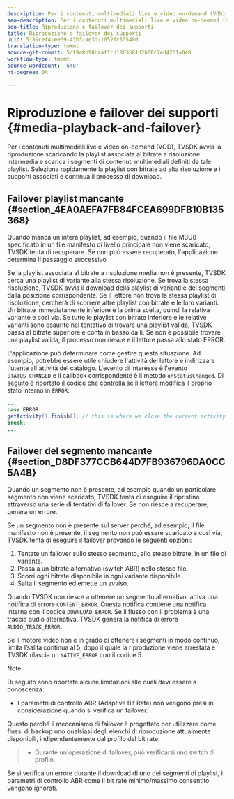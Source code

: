 ```yaml
---
description: Per i contenuti multimediali live e video on-demand (VOD), TVSDK avvia la riproduzione scaricando la playlist associata al bitrate a risoluzione intermedia e scarica i segmenti di contenuti multimediali definiti da tale playlist. Seleziona rapidamente la playlist con bitrate ad alta risoluzione e i supporti associati e continua il processo di download.
seo-description: Per i contenuti multimediali live e video on-demand (VOD), TVSDK avvia la riproduzione scaricando la playlist associata al bitrate a risoluzione intermedia e scarica i segmenti di contenuti multimediali definiti da tale playlist. Seleziona rapidamente la playlist con bitrate ad alta risoluzione e i supporti associati e continua il processo di download.
seo-title: Riproduzione e failover dei supporti
title: Riproduzione e failover dei supporti
uuid: 5189cef4-ee09-43b3-ae3d-1052fc535480
translation-type: tm+mt
source-git-commit: 5df9a8b98baaf1cd1803581d2b60c7ed4261a0e8
workflow-type: tm+mt
source-wordcount: '648'
ht-degree: 0%

---
```



# Riproduzione e failover dei supporti {#media-playback-and-failover}

Per i contenuti multimediali live e video on-demand (VOD), TVSDK avvia la riproduzione scaricando la playlist associata al bitrate a risoluzione intermedia e scarica i segmenti di contenuti multimediali definiti da tale playlist. Seleziona rapidamente la playlist con bitrate ad alta risoluzione e i supporti associati e continua il processo di download.

## Failover playlist mancante {#section_4EA0AEFA7FB84FCEA699DFB10B135368}

Quando manca un&#39;intera playlist, ad esempio, quando il file M3U8 specificato in un file manifesto di livello principale non viene scaricato, TVSDK tenta di recuperare. Se non può essere recuperato, l&#39;applicazione determina il passaggio successivo.

Se la playlist associata al bitrate a risoluzione media non è presente, TVSDK cerca una playlist di variante alla stessa risoluzione. Se trova la stessa risoluzione, TVSDK avvia il download della playlist di varianti e dei segmenti dalla posizione corrispondente. Se il lettore non trova la stessa playlist di risoluzione, cercherà di scorrere altre playlist con bitrate e le loro varianti. Un bitrate immediatamente inferiore è la prima scelta, quindi la relativa variante e così via. Se tutte le playlist con bitrate inferiore e le relative varianti sono esaurite nel tentativo di trovare una playlist valida, TVSDK passa al bitrate superiore e conta in basso da lì. Se non è possibile trovare una playlist valida, il processo non riesce e il lettore passa allo stato ERROR.

L&#39;applicazione può determinare come gestire questa situazione. Ad esempio, potrebbe essere utile chiudere l&#39;attività del lettore e indirizzare l&#39;utente all&#39;attività del catalogo. L&#39;evento di interesse è l&#39;evento `STATUS_CHANGED` e il callback corrispondente è il metodo `onStatusChanged`. Di seguito è riportato il codice che controlla se il lettore modifica il proprio stato interno in `ERROR`:

```java
... 
case ERROR: 
getActivity().finish(); // this is where we close the current activity (the Player activity) 
break; 
...
```

## Failover del segmento mancante {#section_D8DF377CCB644D7FB936796DA0CC5A4B}

Quando un segmento non è presente, ad esempio quando un particolare segmento non viene scaricato, TVSDK tenta di eseguire il ripristino attraverso una serie di tentativi di failover. Se non riesce a recuperare, genera un errore.

Se un segmento non è presente sul server perché, ad esempio, il file manifesto non è presente, il segmento non può essere scaricato e così via, TVSDK tenta di eseguire il failover provando le seguenti opzioni:

1. Tentate un failover sullo stesso segmento, allo stesso bitrate, in un file di variante.
1. Passa a un bitrate alternativo (switch ABR) nello stesso file.
1. Scorri ogni bitrate disponibile in ogni variante disponibile.
1. Salta il segmento ed emette un avviso.

Quando TVSDK non riesce a ottenere un segmento alternativo, attiva una notifica di errore `CONTENT_ERROR`. Questa notifica contiene una notifica interna con il codice `DOWNLOAD_ERROR`. Se il flusso con il problema è una traccia audio alternativa, TVSDK genera la notifica di errore `AUDIO_TRACK_ERROR`.

Se il motore video non è in grado di ottenere i segmenti in modo continuo, limita l’salita continua al 5, dopo il quale la riproduzione viene arrestata e TVSDK rilascia un `NATIVE_ERROR` con il codice 5.

>[!NOTE]
>
>Di seguito sono riportate alcune limitazioni alle quali devi essere a conoscenza:
>
>* I parametri di controllo ABR (Adaptive Bit Rate) non vengono presi in considerazione quando si verifica un failover.
>
>  
Questo perché il meccanismo di failover è progettato per utilizzare come flussi di backup uno qualsiasi degli elenchi di riproduzione attualmente disponibili, indipendentemente dal profilo del bit rate.
>* Durante un&#39;operazione di failover, può verificarsi uno switch di profilo.
>
>  
Se si verifica un errore durante il download di uno dei segmenti di playlist, i parametri di controllo ABR come il bit rate minimo/massimo consentito vengono ignorati.


